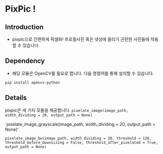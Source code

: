 # PixPic ! 
## Introduction
- pixpic으로 간편하게 픽셀화! 프로필사진 혹은 넷상에 올리기 곤란한 사진들에 적용할 수 있습니다.

## Dependency
- 해당 모듈은 OpenCV를 필요로 합니다. 다음 명령어를 통해 설치할 수 있습니다.
```bash
pip install opencv-python
```

## Details
pixpic은 세 가지 모듈을 제공합니다.
`pixelate_image(image_path, width_dividing = 20, output_path = None)`


`pixelate_image_grayscale(image_path, width_dividing = 20, output_path = None)'


`pixelate_image_bw(image_path, width_dividing = 20, threshold = 128, threshold_before_downsizing = False, threshold_after_pixelated = True, output_path = None)`
